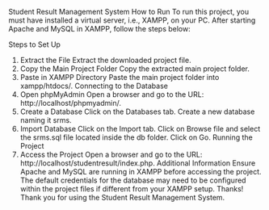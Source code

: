 Student Result Management System
How to Run
To run this project, you must have installed a virtual server, i.e., XAMPP, on your PC. After starting Apache and MySQL in XAMPP, follow the steps below:

Steps to Set Up
1. Extract the File
Extract the downloaded project file.
2. Copy the Main Project Folder
Copy the extracted main project folder.
3. Paste in XAMPP Directory
Paste the main project folder into xampp/htdocs/.
Connecting to the Database
4. Open phpMyAdmin
Open a browser and go to the URL: http://localhost/phpmyadmin/.
5. Create a Database
Click on the Databases tab.
Create a new database naming it srms.
6. Import Database
Click on the Import tab.
Click on Browse file and select the srms.sql file located inside the db folder.
Click on Go.
Running the Project
7. Access the Project
Open a browser and go to the URL: http://localhost/studentresult/index.php.
Additional Information
Ensure Apache and MySQL are running in XAMPP before accessing the project.
The default credentials for the database may need to be configured within the project files if different from your XAMPP setup.
Thanks!
Thank you for using the Student Result Management System.

